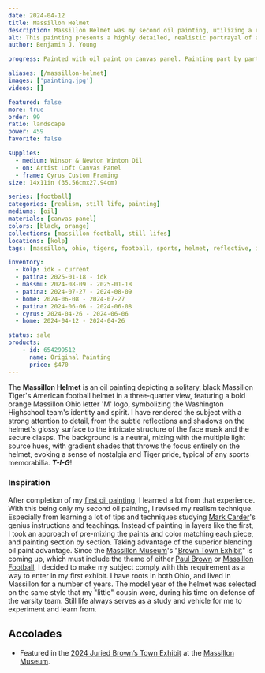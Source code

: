 ```yaml
---
date: 2024-04-12
title: Massillon Helmet
description: Massillon Helmet was my second oil painting, utilizing a revised realism technique for a Massillon Museum Football Art exhibit.
alt: This painting presents a highly detailed, realistic portrayal of a black football helmet with a prominent orange 'M' logo, capturing a sense of rugged athleticism.
author: Benjamin J. Young

progress: Painted with oil paint on canvas panel. Painting part by part, instead of layering paints, it took an extensive amount of time to mix and color match, and ensure I touched on every detail of the helmet and lighting. This was my longest and most complicated artwork as of yet. But it has proven how much more heighten the realism turned out to be.

aliases: [/massillon-helmet]
images: ['painting.jpg']
videos: []

featured: false
more: true
order: 99
ratio: landscape
power: 459
favorite: false

supplies:
  - medium: Winsor & Newton Winton Oil
  - on: Artist Loft Canvas Panel
  - frame: Cyrus Custom Framing
size: 14x11in (35.56cmx27.94cm)

series: [football]
categories: [realism, still life, painting]
mediums: [oil]
materials: [canvas panel]
colors: [black, orange]
collections: [massillon football, still lifes]
locations: [kolp]
tags: [massillon, ohio, tigers, football, sports, helmet, reflective, indoors, cool]

inventory:
  - kolp: idk - current
  - patina: 2025-01-18 - idk
  - massmu: 2024-08-09 - 2025-01-18
  - patina: 2024-07-27 - 2024-08-09
  - home: 2024-06-08 - 2024-07-27
  - patina: 2024-06-06 - 2024-06-08
  - cyrus: 2024-04-26 - 2024-06-06
  - home: 2024-04-12 - 2024-04-26

status: sale
products:
    - id: 654299512
      name: Original Painting
      price: $470
---
```


The **Massillon Helmet** is an oil painting depicting a solitary, black Massillon Tiger's American football helmet in a three-quarter view, featuring a bold orange Massillon Ohio letter 'M' logo, symbolizing the Washington Highschool team's identity and spirit. I have rendered the subject with a strong attention to detail, from the subtle reflections and shadows on the helmet's glossy surface to the intricate structure of the face mask and the secure clasps. The background is a neutral, mixing with the multiple light source hues, with gradient shades that throws the focus entirely on the helmet, evoking a sense of nostalgia and Tiger pride, typical of any sports memorabilia. ***T-I-G***!

<!--more-->

### Inspiration ###

After completion of my [first oil painting](/artwork/cherry-popping), I learned a lot from that experience. With this being only my second oil painting, I revised my realism technique. Especially from learning a lot of tips and techniques studying [Mark Carder](https://www.drawmixpaint.com)'s genius instructions and teachings. Instead of painting in layers like the first, I took an approach of pre-mixing the paints and color matching each piece, and painting section by section. Taking advantage of the superior blending oil paint advantage. Since the [Massillon Museum](http://massillonmuseum.org/)'s "[Brown Town Exhibit](https://paulbrownmuseum.org/home/special-exhibits/)" is coming up, which must include the theme of either [Paul Brown](https://en.wikipedia.org/wiki/Paul_Brown) or [Massillon Football](https://massillontigers.com), I decided to make my subject comply with this requirement as a way to enter in my first exhibit. I have roots in both Ohio, and lived in Massillon for a number of years. The model year of the helmet was selected on the same style that my "little" cousin wore, during his time on defense of the varsity team. Still life always serves as a study and vehicle for me to experiment and learn from.

## Accolades ##

 * Featured in the [2024 Juried Brown’s Town Exhibit](https://paulbrownmuseum.org/exhibits/detail/browns-town-art-inspired-by-ohios-football-heritage) at the [Massillon Museum](https://massillonmuseum.org/).